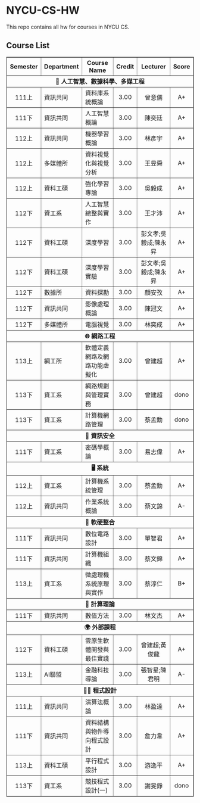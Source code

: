 # NYCU-CS-HW
This repo contains all hw for courses in NYCU CS.
## Course List
<div>
<table border=1 cellspacing="0" cellpadding="4">
  <tr>
    <th style="text-align:center;">Semester</th>
    <th>Department</th>
    <th>Course Name</th>
    <th style="text-align:center;">Credit</th>
    <th style="text-align:center;">Lecturer</th>
    <th style="text-align:center;">Score</th>
  </tr>
<tr><td colspan="6" align="center"><strong>🧠 人工智慧、數據科學、多媒工程</strong></td></tr>
  <tr>
    <td align=center>111上</td>
    <td>資訊共同</td>
    <td>資料庫系統概論</td>
    <td align=center>3.00</td>
    <td align=center>曾意儒</td>
    <td align=center>A+</td>
  </tr>
  <tr>
    <td align=center>111下</td>
    <td>資訊共同</td>
    <td>人工智慧概論</td>
    <td align=center>3.00</td>
    <td align=center>陳奕廷</td>
    <td align=center>A+</td>
  </tr>
  <tr>
    <td align=center>112上</td>
    <td>資訊共同</td>
    <td>機器學習概論</td>
    <td align=center>3.00</td>
    <td align=center>林彥宇</td>
    <td align=center>A+</td>
  </tr>
  <tr>
    <td align=center>112上</td>
    <td>多媒體所</td>
    <td>資料視覺化與視覺分析</td>
    <td align=center>3.00</td>
    <td align=center>王昱舜</td>
    <td align=center>A+</td>
  </tr>
  <tr>
    <td align=center>112上</td>
    <td>資科工碩</td>
    <td>強化學習專論</td>
    <td align=center>3.00</td>
    <td align=center>吳毅成</td>
    <td align=center>A+</td>
  </tr>
  <tr>
    <td align=center>112下</td>
    <td>資工系</td>
    <td>人工智慧總整與實作</td>
    <td align=center>3.00</td>
    <td align=center>王才沛</td>
    <td align=center>A+</td>
  </tr>
  <tr>
    <td align=center>112下</td>
    <td>資科工碩</td>
    <td>深度學習</td>
    <td align=center>3.00</td>
    <td align=center>彭文孝;吳毅成;陳永昇</td>
    <td align=center>A+</td>
  </tr>
  <tr>
    <td align=center>112下</td>
    <td>資科工碩</td>
    <td>深度學習實驗</td>
    <td align=center>3.00</td>
    <td align=center>彭文孝;吳毅成;陳永昇</td>
    <td align=center>A+</td>
  </tr>
  <tr>
    <td align=center>112下</td>
    <td>數據所</td>
    <td>資料探勘</td>
    <td align=center>3.00</td>
    <td align=center>顏安孜</td>
    <td align=center>A+</td>
  </tr>
  <tr>
    <td align=center>112下</td>
    <td>資訊共同</td>
    <td>影像處理概論</td>
    <td align=center>3.00</td>
    <td align=center>陳冠文</td>
    <td align=center>A+</td>
  </tr>
  <tr>
    <td align=center>112下</td>
    <td>多媒體所</td>
    <td>電腦視覺</td>
    <td align=center>3.00</td>
    <td align=center>林奕成</td>
    <td align=center>A+</td>
  </tr>
<tr><td colspan="6" align="center"><strong>🌐 網路工程</strong></td></tr>
  <tr>
    <td align=center>113上</td>
    <td>網工所</td>
    <td>軟體定義網路及網路功能虛擬化</td>
    <td align=center>3.00</td>
    <td align=center>曾建超</td>
    <td align=center>A+</td>
  </tr>
  <tr>
    <td align=center>113下</td>
    <td>資工系</td>
    <td>網路規劃與管理實務</td>
    <td align=center>3.00</td>
    <td align=center>曾建超</td>
    <td align=center>dono</td>
  </tr>
  <tr>
    <td align=center>113下</td>
    <td>資工系</td>
    <td>計算機網路管理</td>
    <td align=center>3.00</td>
    <td align=center>蔡孟勳</td>
    <td align=center>dono</td>
  </tr>
<tr><td colspan="6" align="center"><strong>🔐 資訊安全</strong></td></tr>
  <tr>
    <td align=center>111下</td>
    <td>資工系</td>
    <td>密碼學概論</td>
    <td align=center>3.00</td>
    <td align=center>易志偉</td>
    <td align=center>A+</td>
  </tr>
<tr><td colspan="6" align="center"><strong>🖥️ 系統</strong></td></tr>
  <tr>
    <td align=center>112上</td>
    <td>資工系</td>
    <td>計算機系統管理</td>
    <td align=center>3.00</td>
    <td align=center>蔡孟勳</td>
    <td align=center>A+</td>
  </tr>
  <tr>
    <td align=center>112上</td>
    <td>資訊共同</td>
    <td>作業系統概論</td>
    <td align=center>3.00</td>
    <td align=center>蔡文錦</td>
    <td align=center>A-</td>
  </tr>
<tr><td colspan="6" align="center"><strong>🔧 軟硬整合</strong></td></tr>
  <tr>
    <td align=center>111下</td>
    <td>資訊共同</td>
    <td>數位電路設計</td>
    <td align=center>3.00</td>
    <td align=center>單智君</td>
    <td align=center>A+</td>
  </tr>
  <tr>
    <td align=center>111下</td>
    <td>資訊共同</td>
    <td>計算機組織</td>
    <td align=center>3.00</td>
    <td align=center>蔡文錦</td>
    <td align=center>A+</td>
  </tr>
  <tr>
    <td align=center>113上</td>
    <td>資工系</td>
    <td>微處理機系統原理與實作</td>
    <td align=center>3.00</td>
    <td align=center>蔡淳仁</td>
    <td align=center>B+</td>
  </tr>
<tr><td colspan="6" align="center"><strong>🧮 計算理論</strong></td></tr>
  <tr>
    <td align=center>111下</td>
    <td>資訊共同</td>
    <td>數值方法</td>
    <td align=center>3.00</td>
    <td align=center>林文杰</td>
    <td align=center>A+</td>
  </tr>
<tr><td colspan="6" align="center"><strong>🌍 外部課程</strong></td></tr>
  <tr>
    <td align=center>112下</td>
    <td>資科工碩</td>
    <td>雲原生軟體開發與最佳實踐</td>
    <td align=center>3.00</td>
    <td align=center>曾建超;黃俊龍</td>
    <td align=center>A+</td>
  </tr>
  <tr>
    <td align=center>113上</td>
    <td>AI聯盟</td>
    <td>金融科技導論</td>
    <td align=center>3.00</td>
    <td align=center>張智星;陳君明</td>
    <td align=center>A-</td>
  </tr>
<tr><td colspan="6" align="center"><strong>👨‍💻 程式設計</strong></td></tr>
  <tr>
    <td align=center>111上</td>
    <td>資訊共同</td>
    <td>演算法概論</td>
    <td align=center>3.00</td>
    <td align=center>林盈達</td>
    <td align=center>A+</td>
  </tr>
  <tr>
    <td align=center>111下</td>
    <td>資訊共同</td>
    <td>資料結構與物件導向程式設計</td>
    <td align=center>3.00</td>
    <td align=center>詹力韋</td>
    <td align=center>A+</td>
  </tr>
  <tr>
    <td align=center>113上</td>
    <td>資科工碩</td>
    <td>平行程式設計</td>
    <td align=center>3.00</td>
    <td align=center>游逸平</td>
    <td align=center>A+</td>
  </tr>
  <tr>
    <td align=center>113下</td>
    <td>資工系</td>
    <td>競技程式設計(一)</td>
    <td align=center>3.00</td>
    <td align=center>謝旻錚</td>
    <td align=center>dono</td>
  </tr>
</table>
</div>